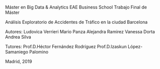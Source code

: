 Máster en Big Data & Analytics EAE Business School
Trabajo Final de Máster

Análisis Exploratorio de Accidentes de Tráfico en la ciudad Barcelona 

Autores:
Ludovica Verrieri
Mario Panza
Alejandra Ramirez
Vanessa Dorta
Andrea Silva

Tutores:
Prof.D.Héctor Fernández Rodríguez
Prof.D.Izaskun López-Samaniego Palomino

Madrid, 2019
